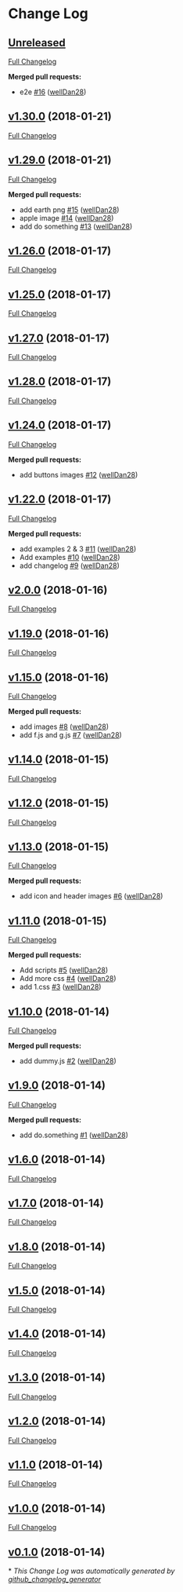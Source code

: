 # Change Log

## [Unreleased](https://github.com/wellDan28/gren-test/tree/HEAD)

[Full Changelog](https://github.com/wellDan28/gren-test/compare/v1.30.0...HEAD)

**Merged pull requests:**

- e2e [\#16](https://github.com/wellDan28/gren-test/pull/16) ([wellDan28](https://github.com/wellDan28))

## [v1.30.0](https://github.com/wellDan28/gren-test/tree/v1.30.0) (2018-01-21)
[Full Changelog](https://github.com/wellDan28/gren-test/compare/v1.29.0...v1.30.0)

## [v1.29.0](https://github.com/wellDan28/gren-test/tree/v1.29.0) (2018-01-21)
[Full Changelog](https://github.com/wellDan28/gren-test/compare/v1.26.0...v1.29.0)

**Merged pull requests:**

- add earth png [\#15](https://github.com/wellDan28/gren-test/pull/15) ([wellDan28](https://github.com/wellDan28))
- apple image [\#14](https://github.com/wellDan28/gren-test/pull/14) ([wellDan28](https://github.com/wellDan28))
- add do something [\#13](https://github.com/wellDan28/gren-test/pull/13) ([wellDan28](https://github.com/wellDan28))

## [v1.26.0](https://github.com/wellDan28/gren-test/tree/v1.26.0) (2018-01-17)
[Full Changelog](https://github.com/wellDan28/gren-test/compare/v1.25.0...v1.26.0)

## [v1.25.0](https://github.com/wellDan28/gren-test/tree/v1.25.0) (2018-01-17)
[Full Changelog](https://github.com/wellDan28/gren-test/compare/v1.27.0...v1.25.0)

## [v1.27.0](https://github.com/wellDan28/gren-test/tree/v1.27.0) (2018-01-17)
[Full Changelog](https://github.com/wellDan28/gren-test/compare/v1.28.0...v1.27.0)

## [v1.28.0](https://github.com/wellDan28/gren-test/tree/v1.28.0) (2018-01-17)
[Full Changelog](https://github.com/wellDan28/gren-test/compare/v1.24.0...v1.28.0)

## [v1.24.0](https://github.com/wellDan28/gren-test/tree/v1.24.0) (2018-01-17)
[Full Changelog](https://github.com/wellDan28/gren-test/compare/v1.22.0...v1.24.0)

**Merged pull requests:**

- add buttons images [\#12](https://github.com/wellDan28/gren-test/pull/12) ([wellDan28](https://github.com/wellDan28))

## [v1.22.0](https://github.com/wellDan28/gren-test/tree/v1.22.0) (2018-01-17)
[Full Changelog](https://github.com/wellDan28/gren-test/compare/v2.0.0...v1.22.0)

**Merged pull requests:**

- add examples 2 & 3 [\#11](https://github.com/wellDan28/gren-test/pull/11) ([wellDan28](https://github.com/wellDan28))
- Add examples [\#10](https://github.com/wellDan28/gren-test/pull/10) ([wellDan28](https://github.com/wellDan28))
- add changelog [\#9](https://github.com/wellDan28/gren-test/pull/9) ([wellDan28](https://github.com/wellDan28))

## [v2.0.0](https://github.com/wellDan28/gren-test/tree/v2.0.0) (2018-01-16)
[Full Changelog](https://github.com/wellDan28/gren-test/compare/v1.19.0...v2.0.0)

## [v1.19.0](https://github.com/wellDan28/gren-test/tree/v1.19.0) (2018-01-16)
[Full Changelog](https://github.com/wellDan28/gren-test/compare/v1.15.0...v1.19.0)

## [v1.15.0](https://github.com/wellDan28/gren-test/tree/v1.15.0) (2018-01-16)
[Full Changelog](https://github.com/wellDan28/gren-test/compare/v1.14.0...v1.15.0)

**Merged pull requests:**

- add images [\#8](https://github.com/wellDan28/gren-test/pull/8) ([wellDan28](https://github.com/wellDan28))
- add f.js and g.js [\#7](https://github.com/wellDan28/gren-test/pull/7) ([wellDan28](https://github.com/wellDan28))

## [v1.14.0](https://github.com/wellDan28/gren-test/tree/v1.14.0) (2018-01-15)
[Full Changelog](https://github.com/wellDan28/gren-test/compare/v1.12.0...v1.14.0)

## [v1.12.0](https://github.com/wellDan28/gren-test/tree/v1.12.0) (2018-01-15)
[Full Changelog](https://github.com/wellDan28/gren-test/compare/v1.13.0...v1.12.0)

## [v1.13.0](https://github.com/wellDan28/gren-test/tree/v1.13.0) (2018-01-15)
[Full Changelog](https://github.com/wellDan28/gren-test/compare/v1.11.0...v1.13.0)

**Merged pull requests:**

- add icon and header images [\#6](https://github.com/wellDan28/gren-test/pull/6) ([wellDan28](https://github.com/wellDan28))

## [v1.11.0](https://github.com/wellDan28/gren-test/tree/v1.11.0) (2018-01-15)
[Full Changelog](https://github.com/wellDan28/gren-test/compare/v1.10.0...v1.11.0)

**Merged pull requests:**

- Add scripts [\#5](https://github.com/wellDan28/gren-test/pull/5) ([wellDan28](https://github.com/wellDan28))
- Add more css [\#4](https://github.com/wellDan28/gren-test/pull/4) ([wellDan28](https://github.com/wellDan28))
- add 1.css [\#3](https://github.com/wellDan28/gren-test/pull/3) ([wellDan28](https://github.com/wellDan28))

## [v1.10.0](https://github.com/wellDan28/gren-test/tree/v1.10.0) (2018-01-14)
[Full Changelog](https://github.com/wellDan28/gren-test/compare/v1.9.0...v1.10.0)

**Merged pull requests:**

- add dummy.js [\#2](https://github.com/wellDan28/gren-test/pull/2) ([wellDan28](https://github.com/wellDan28))

## [v1.9.0](https://github.com/wellDan28/gren-test/tree/v1.9.0) (2018-01-14)
[Full Changelog](https://github.com/wellDan28/gren-test/compare/v1.6.0...v1.9.0)

**Merged pull requests:**

- add do.something [\#1](https://github.com/wellDan28/gren-test/pull/1) ([wellDan28](https://github.com/wellDan28))

## [v1.6.0](https://github.com/wellDan28/gren-test/tree/v1.6.0) (2018-01-14)
[Full Changelog](https://github.com/wellDan28/gren-test/compare/v1.7.0...v1.6.0)

## [v1.7.0](https://github.com/wellDan28/gren-test/tree/v1.7.0) (2018-01-14)
[Full Changelog](https://github.com/wellDan28/gren-test/compare/v1.8.0...v1.7.0)

## [v1.8.0](https://github.com/wellDan28/gren-test/tree/v1.8.0) (2018-01-14)
[Full Changelog](https://github.com/wellDan28/gren-test/compare/v1.5.0...v1.8.0)

## [v1.5.0](https://github.com/wellDan28/gren-test/tree/v1.5.0) (2018-01-14)
[Full Changelog](https://github.com/wellDan28/gren-test/compare/v1.4.0...v1.5.0)

## [v1.4.0](https://github.com/wellDan28/gren-test/tree/v1.4.0) (2018-01-14)
[Full Changelog](https://github.com/wellDan28/gren-test/compare/v1.3.0...v1.4.0)

## [v1.3.0](https://github.com/wellDan28/gren-test/tree/v1.3.0) (2018-01-14)
[Full Changelog](https://github.com/wellDan28/gren-test/compare/v1.2.0...v1.3.0)

## [v1.2.0](https://github.com/wellDan28/gren-test/tree/v1.2.0) (2018-01-14)
[Full Changelog](https://github.com/wellDan28/gren-test/compare/v1.1.0...v1.2.0)

## [v1.1.0](https://github.com/wellDan28/gren-test/tree/v1.1.0) (2018-01-14)
[Full Changelog](https://github.com/wellDan28/gren-test/compare/v1.0.0...v1.1.0)

## [v1.0.0](https://github.com/wellDan28/gren-test/tree/v1.0.0) (2018-01-14)
[Full Changelog](https://github.com/wellDan28/gren-test/compare/v0.1.0...v1.0.0)

## [v0.1.0](https://github.com/wellDan28/gren-test/tree/v0.1.0) (2018-01-14)


\* *This Change Log was automatically generated by [github_changelog_generator](https://github.com/skywinder/Github-Changelog-Generator)*